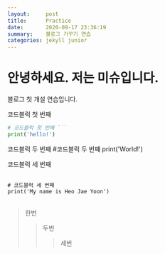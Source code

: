```yaml
---
layout:     post
title:      Practice
date:       2020-09-17 23:36:19
summary:    블로그 가꾸기 연습
categories: jekyll junior
---
```


# 안녕하세요. 저는 미슈입니다.

블로그 첫 개설 연습입니다.

코드블럭 첫 번째
```python
# 코드블럭 첫 번째 ```
print('hello!')
```

코드블럭 두 번째
    #코드블럭 두 번쨰
    print('World!')

코드블럭 세 번째
<pre>
<code>
# 코드블럭 세 번째
print('My name is Heo Jae Yoon')
</code>
</pre>

> 한번
>> 두번
>>> 세번